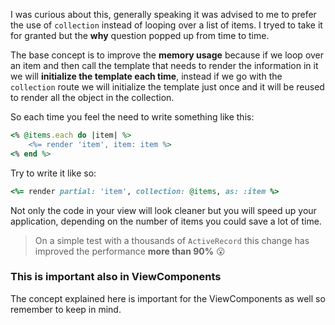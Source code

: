 I was curious about this, generally speaking it was advised to me to prefer the use of `collection` instead of looping over a list of items. I tryed to take it for granted but the **why** question popped up from time to time.

The base concept is to improve the **memory usage** because if we loop over an item and then call the template that needs to render the information in it we will **initialize the template each time**, instead if we go with the `collection` route we will initialize the template just once and it will be reused to render all the object in the collection.

So each time you feel the need to write something like this:
```ruby
<% @items.each do |item| %>
	<%= render 'item', item: item %>
<% end %>
```

Try to write it like so:
```ruby
<%= render partial: 'item', collection: @items, as: :item %>
```

Not only the code in your view will look cleaner but you will speed up your application, depending on the number of items you could save a lot of time.

> On a simple test with a thousands of `ActiveRecord` this change has improved the performance **more than 90%** 😮

### This is important also in ViewComponents
The concept explained here is important for the ViewComponents as well so remember to keep in mind.